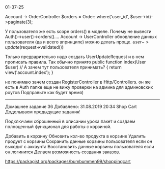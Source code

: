 01-37-25

Account -> OrderController
$orders = Order::where('user_id', $user->id)->paginate(3);

У пользователя же есть scope orders() в моделе. Почему не вывести Auth()->user()->orders()....
Account -> UserController
обновление данных пользователя (да и всего впринципе) можно делать проще.
$user->update($request->validated())

Только предварительно надо создать UserUpdateRequest и в нем прописать правила. Так обычно принято
public function index(User $user) // А зачем тут пользователя принимать?
{
    return view('account.index');
}

не понимаю зачем создан RegisterController в Http/Controllers. он же есть в Auth папке
еще не вижу проверки на админа для админовских роутов
Подправьте как будет время)

------------------------------------------------------

Домашнее задание 36
Добавлено: 31.08.2019 20:34
Shop Cart
Доделываем предыдущие задания!

Подключаем сброшенный в описании урока пакет и создаем
 полноценный функционал для работы с корзиной.

Добавить в корзину
Обновить кол-во продукта в корзине
Удалить продукт с корзины
Сохранить данные корзины пользователя если он выходит с аккаунта
Восстановить данные корзины пользователя если он логинится
Делаем возможность создания заказов.

https://packagist.org/packages/bumbummen99/shoppingcart


